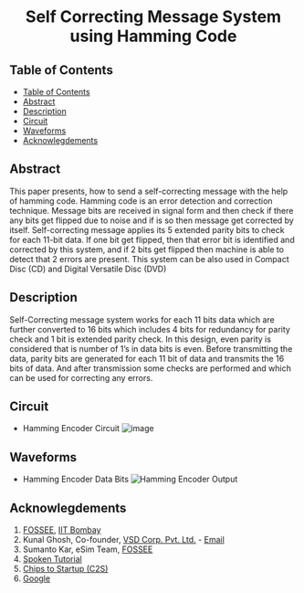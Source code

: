 <h1 align="center"> Self Correcting Message System<br>using Hamming Code </h1>

## Table of Contents
<!-- START doctoc generated TOC please keep comment here to allow auto update -->
<!-- DON'T EDIT THIS SECTION, INSTEAD RE-RUN doctoc TO UPDATE -->

- [Table of Contents](#table-of-contents)
- [Abstract](#abstract)
- [Description](#description)
- [Circuit](#circuit)
- [Waveforms](#waveforms)
- [Acknowlegdements](#acknowlegdements)

<!-- END doctoc generated TOC please keep comment here to allow auto update -->

## Abstract
This paper presents, how to send a self-correcting
message with the help of hamming code. Hamming code is
an error detection and correction technique. Message bits
are received in signal form and then check if there any bits
get flipped due to noise and if is so then message get
corrected by itself. Self-correcting message applies its 5
extended parity bits to check for each 11-bit data. If one bit
get flipped, then that error bit is identified and corrected by
this system, and if 2 bits get flipped then machine is able to
detect that 2 errors are present. This system can be also used
in Compact Disc (CD) and Digital Versatile Disc (DVD)

## Description
Self-Correcting message system works for each 11
bits data which are further converted to 16 bits
which includes 4 bits for redundancy for parity
check and 1 bit is extended parity check. In this
design, even parity is considered that is number of
1’s in data bits is even. Before transmitting the data,
parity bits are generated for each 11 bit of data and
transmits the 16 bits of data. And after transmission
some checks are performed and which can be used
for correcting any errors.

## Circuit
* Hamming Encoder Circuit
![image](https://user-images.githubusercontent.com/66154908/194748814-c8b815d2-48fe-4598-82af-caf49ff48464.png)



## Waveforms

* Hamming Encoder Data Bits
![Hamming Encoder Output](https://user-images.githubusercontent.com/66154908/194748906-7bcb3f5d-7ddc-4167-a585-4aab6b26c9b3.jpg)




## Acknowlegdements
1. [FOSSEE](https://fossee.in/), [IIT Bombay](http://iitb.ac.in/)
2. Kunal Ghosh, Co-founder, [VSD Corp. Pvt. Ltd.](https://www.vlsisystemdesign.com/) - [Email](kunalpghosh@gmail.com)
3. Sumanto Kar, eSim Team, [FOSSEE](https://fossee.in/)
4. [Spoken Tutorial](https://spoken-tutorial.org/)
5. [Chips to Startup (C2S)](https://www.c2s.gov.in/)
6. [Google](https://www.google.co.in/)
